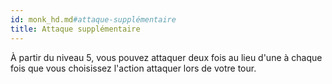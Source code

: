 ```yaml
---
id: monk_hd.md#attaque-supplémentaire
title: Attaque supplémentaire
---
```


À partir du niveau 5, vous pouvez attaquer deux fois au lieu d'une à chaque fois que vous choisissez l'action attaquer lors de votre tour.

